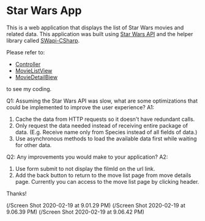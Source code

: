 # Star Wars App

This is a web application that displays the list of Star Wars movies and related data.
This application was built using [Star Wars API](https://swapi.com/) and the helper library called [SWapi-CSharp](https://github.com/M-Yankov/SWapi-CSharp).

Please refer to:
* [Controller](Controllers/FilmsController.cs)
* [MovieListView](Views/Films/Index.cshtml)
* [MovieDetailBiew](Views/Films/Details.cshtml)

to see my coding.

Q1: Assuming the Star Wars API was slow, what are some optimizations that could be implemented to improve the user experience?
A1: 
1) Cache the data from HTTP requests so it doesn't have redundant calls.
2) Only request the data needed instead of receiving entire package of data. (E.g. Receive name only from Species instead of all fields of data.)
2) Use asynchronous methods to load the available data first while waiting for other data.

Q2: Any improvements you would make to your application?
A2: 
1) Use form submit to not display the filmId on the url link.
2) Add the back button to return to the move list page from move details page. Currently you can access to the move list page by clicking header.

Thanks!

(/Screen Shot 2020-02-19 at 9.01.29 PM)
(/Screen Shot 2020-02-19 at 9.06.39 PM)
(/Screen Shot 2020-02-19 at 9.06.42 PM)
